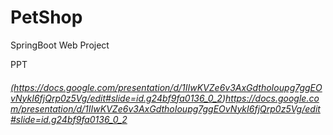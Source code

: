 # PetShop
SpringBoot Web Project

PPT
<a href = "https://docs.google.com/presentation/d/1IIwKVZe6v3AxGdthoIoupg7ggEOvNykI6fjQrp0z5Vg/edit#slide=id.g24bf9fa0136_0_2"><h6>(https://docs.google.com/presentation/d/1IIwKVZe6v3AxGdthoIoupg7ggEOvNykI6fjQrp0z5Vg/edit#slide=id.g24bf9fa0136_0_2)https://docs.google.com/presentation/d/1IIwKVZe6v3AxGdthoIoupg7ggEOvNykI6fjQrp0z5Vg/edit#slide=id.g24bf9fa0136_0_2</h6></a>
